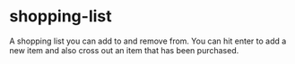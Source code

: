 # shopping-list
A shopping list you can add to and remove from. You can hit enter to add a new item and also cross out an item that has been purchased.
